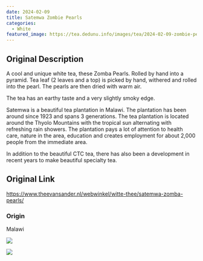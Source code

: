 ```yaml
---
date: 2024-02-09
title: Satemwa Zombie Pearls
categories:
  - White
featured_image: https://tea.dedunu.info/images/tea/2024-02-09-zombie-pearls-1.jpg
---
```

## Original Description

A cool and unique white tea, these Zomba Pearls. Rolled by hand into a pyramid. Tea leaf (2 leaves and a top) is picked by hand, withered and rolled into the pearl. The pearls are then dried with warm air.

The tea has an earthy taste and a very slightly smoky edge.

Satemwa is a beautiful tea plantation in Malawi. The plantation has been around since 1923 and spans 3 generations. The tea plantation is located around the Thyolo Mountains with the tropical sun alternating with refreshing rain showers. The plantation pays a lot of attention to health care, nature in the area, education and creates employment for about 2,000 people from the immediate area.

In addition to the beautiful CTC tea, there has also been a development in recent years to make beautiful specialty tea.

## Original Link

<https://www.theevansander.nl/webwinkel/witte-thee/satemwa-zomba-pearls/>

### Origin 

Malawi

![](https://tea.dedunu.info/images/tea/2024-02-09-zombie-pearls-2.jpg)

![](https://tea.dedunu.info/images/tea/2024-02-09-zombie-pearls-3.jpg)
